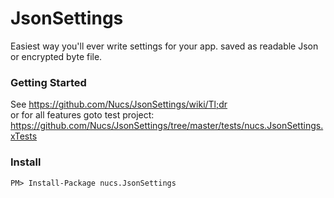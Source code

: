 # JsonSettings
Easiest way you'll ever write settings for your app. saved as readable Json or encrypted byte file.

### Getting Started
See https://github.com/Nucs/JsonSettings/wiki/Tl;dr<br>
or for all features goto test project: https://github.com/Nucs/JsonSettings/tree/master/tests/nucs.JsonSettings.xTests
### Install
```
PM> Install-Package nucs.JsonSettings
```
